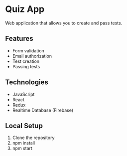 # Quiz App

Web application that allows you to create and pass tests.

## Features

- Form validation
- Email authorization
- Test creation
- Passing tests

## Technologies

- JavaScript
- React
- Redux
- Realtime Database (Firebase)

## Local Setup

1. Clone the repository
2. npm install
3. npm start
